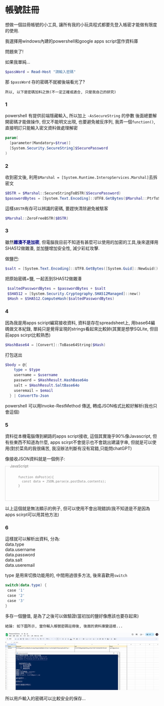 # 帳號註冊

想做一個註冊帳號的小工具, 讓所有我的小玩具程式都要先登入帳密才能做有限度的使用.

我選擇用windows內建的powershell和google apps script當作資料庫

問題來了!

如果我單純... 
```powershell
$passWord = Read-Host "請輸入密碼"
```
那 `$passWord` 存的密碼不就被後端看光了?

    所以, 以下是密碼加料之旅(不一定正確或適合, 只是我自己的研究)

### 1

powershell 有提供前端隱藏輸入, 所以加上 `-AsSecureString` 的參數
後面總要解開密碼才能做操作, 但又不能明文出現, 也要避免被反序列, 
我弄一個`function()`, 直接明訂只能輸入密文資料做處理解密
```powershell
param(
  [parameter(Mandatory=$true)]
  [System.Security.SecureString]$SecurePassword
)
```
### 2

收到密文後, 利用`$Marshal = [System.Runtime.InteropServices.Marshal]`去拆密文
```powershell
$BSTR = $Marshal::SecureStringToBSTR($SecurePassword)
$passwordBytes = [System.Text.Encoding]::UTF8.GetBytes($Marshal::PtrToStringAuto($BSTR))
```

這樣`$BSTR`有存可以辨識的密碼, 要趕快清除避免被駭客
```powershell
$Marshal::ZeroFreeBSTR($BSTR)
```

### 3

雖然<span style = "color: navy;">__雜湊不是加密__</span>, 但電腦我目前不知道有甚麼可以使用的加密的工具,後來選擇用SHA512做雜湊, 並加鹽增加安全性, 減少彩虹攻擊.

做鹽巴:
```powershell
$salt = [System.Text.Encoding]::UTF8.GetBytes([System.Guid]::NewGuid().Tostring())
```
把原始密碼+鹽, 一起丟到SHA512做雜湊
```powershell
 $saltedPasswordBytes = $passwordBytes + $salt
 $SHA512 = [System.Security.Cryptography.SHA512Managed]::new()
 $Hash = $SHA512.ComputeHash($saltedPasswordBytes)
```
### 4

因為我是用apps sciript編寫接收資料, 資料是存在spreadsheet上, 用base64編碼做文本紀錄, 單純只是覺得呈現的strings看起來比較帥(其實是想學SQLite, 但目前apps scirpt比較熟悉)
```powershell
$HashBase64 = [Convert]::ToBase64String($Hash)
```
打包送出
```powershell
$body = @{
    type = $type
    username = $username
    password = $HashResult.HashBase64o
    salt = $HashResult.SaltBase64o
    useremail = $email
  } | ConvertTo-Json
```
powershell 可以用Invoke-RestMethod 傳送, 轉成JSON格式比較好解析(我也只會這個)

### 5

資料從本機電腦傳到網路的apps script接收, 這個其實幾乎90%像Javascript, 但有些東西不知道為什麼, apps scirpt不會提示也不會跳出建議字串, 但就是可以使用(對於菜鳥的我很痛苦, 我沒辦法判斷有沒有寫錯,只能問chatGPT)

像接收JSON資料就是一個例子: 
<div style= "position: relative; border: 1px solid #ddd; padding: 2px 5px; font-size: 12px; color: gray;">
  <span style="position: absolute; top: -10px; left: 10px; background-color; white; padding: 2px 5px; font-size: 12px; color: gray;">JavaScript</span>
    <pre>
      <code>
      function doPost(e){
        const data = JSON.parse(e.postData.contents);
      }
      </code>
    </pre>
</div>

以上這個就是無法顯示的例子, 但可以使用不會出現錯誤(我不知道是不是因為apps scirpt可以用其他方法)

### 6
這樣就可以解析出資料, 分為:<br>
data.type<br>
data.username  
data.password<br>
data.salt<br>
data.useremail

type 是用來切換功能用的, 中間用過很多方法, 後來喜歡用`switch`
```powershell
switch(data.type) {
 case '1'
 case '2'
 case '3'
}
```

多存一個鹽值, 是為了之後可以做驗證(當初加的鹽好像應該也要存起來)

    結論: 如下圖所示, 當你輸入帳號密碼註冊後, 後面的資料庫變這樣...

![register](register.jpg)

所以用戶輸入的密碼可以比較安全的保存...

